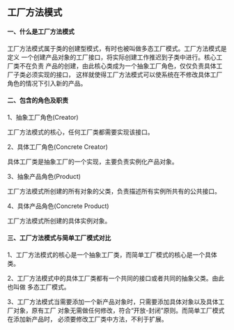 ## 工厂方法模式

#### 一、什么是工厂方法模式

工厂方法模式属于类的创建型模式，有时也被叫做多态工厂模式。工厂方法模式是定义
一个创建产品对象的工厂接口，将实际创建工作推迟到子类中进行。核心工厂类不在负责
产品的创建，由此核心类成为一个抽象工厂角色，仅仅负责具体工厂子类必须实现的接口，
这样就使得工厂方法模式可以使系统在不修改具体工厂角色的情况下引入新的产品。

#### 二、包含的角色及职责

1、抽象工厂角色(Creator)

工厂方法模式的核心，任何工厂类都需要实现该接口。

2、具体工厂角色(Concrete Creator)

具体工厂类是抽象工厂的一个实现，主要负责实例化产品对象。

3、抽象产品角色(Product)

工厂方法模式所创建的所有对象的父类，负责描述所有实例所共有的公共接口。

4、具体产品角色(Concrete Product)

工厂方法模式所创建的具体实例对象。

#### 三、工厂方法模式与简单工厂模式对比

1、工厂方法模式的核心是一个抽象工厂类，而简单工厂模式的核心是一个具体类。

2、工厂方法模式中的具体工厂类都有一个共同的接口或者共同的抽象父类。由此也叫做
多态工厂模式。

3、工厂方法模式当需要添加一个新产品对象时，只需要添加具体对象以及具体工厂对象，原有工厂
对象无需做任何修改，符合“开放-封闭”原则。而简单工厂模式在添加新产品时，
必须要修改工厂类中方法，不利于扩展。
